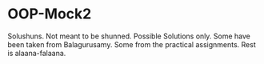 # OOP-Mock2
Solushuns. Not meant to be shunned.
Possible Solutions only. Some have been taken from Balagurusamy. Some from the practical assignments. Rest is alaana-falaana.
